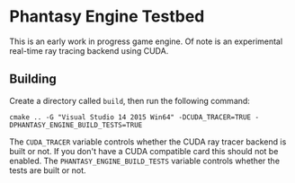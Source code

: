 # Phantasy Engine Testbed

This is an early work in progress game engine. Of note is an experimental real-time ray tracing backend using CUDA.

## Building

Create a directory called `build`, then run the following command:

	cmake .. -G "Visual Studio 14 2015 Win64" -DCUDA_TRACER=TRUE -DPHANTASY_ENGINE_BUILD_TESTS=TRUE

The `CUDA_TRACER` variable controls whether the CUDA ray tracer backend is built or not. If you don't have a CUDA compatible card this should not be enabled. The `PHANTASY_ENGINE_BUILD_TESTS` variable controls whether the tests are built or not.